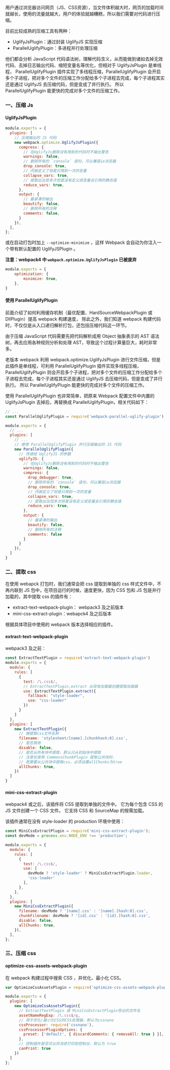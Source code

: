 用户通过浏览器访问网页（JS、CSS资源），当文件体积越大时，网页的加载时间就越长，使用的流量就越大，用户的体验就越糟糕，所以我们需要对代码进行压缩。

目前比较成熟的压缩工具有两种：

- UglifyJsPlugin：通过封装 UglifyJS 实现压缩
- ParallelUglifyPlugin：多进程并行处理压缩

他们都会分析 JavaScript 代码语法树，理解代码含义，从而能做到诸如去掉无效代码、去掉日志输出代码、缩短变量名等优化，但相对于 UglifyJsPlugin 是单线程， ParallelUglifyPlugin 插件实现了多线程压缩，ParallelUglifyPlugin 会开启多个子进程，把对多个文件的压缩工作分配给多个子进程去完成，每个子进程其实还是通过 UglifyJS 去压缩代码，但是变成了并行执行。 所以 ParallelUglifyPlugin 能更快的完成对多个文件的压缩工作。

### 一、压缩 Js

#### UglifyJsPlugin

```js
module.exports = {
  plugins: [
    // 压缩输出的 JS 代码
    new webpack.optimize.UglifyJsPlugin({
      compress: {
        // 在UglifyJs删除没有用到的代码时不输出警告
        warnings: false,
        // 删除所有的 `console` 语句，可以兼容ie浏览器
        drop_console: true,
        // 内嵌定义了但是只用到一次的变量
        collapse_vars: true,
        // 提取出出现多次但是没有定义成变量去引用的静态值
        reduce_vars: true,
      },
      output: {
        // 最紧凑的输出
        beautify: false,
        // 删除所有的注释
        comments: false,
      }
    }),
  ],
};
```

或在启动打包时加上 `--optimize-minimize` ，这样 Webpack 会自动为你注入一个带有默认配置的 UglifyJSPlugin 。

**注意：webpack4 中 `webpack.optimize.UglifyJsPlugin` 已被废弃**

```js
module.exports = {
    optimization: {
        minimize: true,
    },
}
```



#### 使用 ParallelUglifyPlugin

前面介绍了如何利用缓存机制（最优配置、HardSourceWebpackPlugin 或 DllPlugin）提高 webpack 构建速度， 除此之外，我们知道 webpack 构建代码时，不仅仅是从入口递归解析打包，还包括压缩代码这一环节。

由于压缩 JavaScript 代码需要先把代码解析成用 Object 抽象表示的 AST 语法树，再去应用各种规则分析和处理 AST，导致这个过程计算量巨大，耗时非常多。

老版本 webpack 利用 webpack.optimize.UglifyJsPlugin 进行文件压缩，但是此插件是单线程，可利用 ParallelUglifyPlugin 插件实现多线程压缩，ParallelUglifyPlugin 则会开启多个子进程，把对多个文件的压缩工作分配给多个子进程去完成，每个子进程其实还是通过 UglifyJS 去压缩代码，但是变成了并行执行。 所以 ParallelUglifyPlugin 能更快的完成对多个文件的压缩工作。

使用 ParallelUglifyPlugin 也非常简单，把原来 Webpack 配置文件中内置的 UglifyJsPlugin 去掉后，再替换成 ParallelUglifyPlugin，相关代码如下：

```js
// ...
const ParallelUglifyPlugin = require('webpack-parallel-uglify-plugin');

module.exports = {
  // ...
  plugins: [
    // ...
    // 使用 ParallelUglifyPlugin 并行压缩输出的 JS 代码
    new ParallelUglifyPlugin({
      // 传递给 UglifyJS 的参数
      uglifyJS: {
        // 在UglifyJs删除没有用到的代码时不输出警告
        warnings: false,
        compress: {
          drop_debugger: true,
          // 删除所有的 `console` 语句，可以兼容ie浏览器
          drop_console: true,
          // 内嵌定义了但是只用到一次的变量
          collapse_vars: true,
          // 提取出出现多次但是没有定义成变量去引用的静态值
          reduce_vars: true,
        },
        output: {
          // 最紧凑的输出
          beautify: false,
          // 删除所有的注释
          comments: false
        }
      }
    }),    
  ]
}
```



### 二、提取 css

在使用 webapck 打包时，我们通常会把 css 提取到单独的 css 样式文件中，不再内联到 JS 包中，在项目运行的时候，速度更快，因为 CSS 包和 JS 包是并行加载的，其中提取 css 的插件有：

- extract-text-webpack-plugin： webpack3 及之前版本
- mini-css-extract-plugin：webapck4 及之后版本

根据具体项目中使用的 webpack 版本选择相应的插件。

#### extract-text-webpack-plugin

webpack3 及之前：

```js
const ExtractTextPlugin = require('extract-text-webpack-plugin')
module.exports = {
  module: {
    rules: [
      {
        test: /\.css$/,
        // ExtractTextPlugin.extract 从现有加载器创建提取加载器
        use: ExtractTextPlugin.extract({
          fallback: "style-loader",
          use: "css-loader"
        })
      }
    ]
  },
  plugins: [
    new ExtractTextPlugin({
      // 被提取css文件名称
      filename: 'stylesheet/[name].[chunkhash:8].css',
      // 是否禁用
      disable: false,
      // 是否从所有块中提取，默认只从初始块中提取
      // 注意在使用 CommonsChunkPlugin 提取公共块时，
      // 若需要从公共块中提取css，必须设置allChunks为true
      allChunks: true,
    })
  ]
}
```

#### mini-css-extract-plugin

webpack4 或之后，该插件将 CSS 提取到单独的文件中。 它为每个包含 CSS 的 JS 文件创建一个 CSS 文件。 它支持 CSS 和 SourceMap 的按需加载。

该插件通常在没有 style-loader 的 production 环境中使用：

```js
const MiniCssExtractPlugin = require('mini-css-extract-plugin');
const devMode = process.env.NODE_ENV !== 'production';

module.exports = {
  module: {
    rules: [
      {
        test: /\.css$/,
        use: [
          devMode ? 'style-loader' ? MiniCssExtractPlugin.loader, 
          'css-loader'
        ],
      },
    ],
  },
  plugins: [
    new MiniCssExtractPlugin({
	  filename: devMode ? '[name].css' : '[name].[hash:8].css',
	  chunkFilename: devMode ? '[id].css' : '[id].[hash:8].css',
	  disable: false,
	  allChunks: true,
	}),
  ],
};
```



### 三、压缩 css

#### optimize-css-assets-webpack-plugin

在 webpack 构建过程中搜索 CSS ，并优化、最小化 CSS。

```js
var OptimizeCssAssetsPlugin = require('optimize-css-assets-webpack-plugin');

module.exports = {
  plugins: [
    new OptimizeCssAssetsPlugin({
      // ExtractTextPlugin 或 MiniCssExtractPlugin导出的文件名
      assetNameRegExp: /\.css$/g,
      // 用于优化/最小化CSS的CSS处理器，默认为cssnano
      cssProcessor: require('cssnano'),
      cssProcessorPluginOptions: {
        preset: ['default', { discardComments: { removeAll: true } }],
      },
      // 控制插件是否可以将消息打印到控制台，默认为 true
      canPrint: true
    })
  ]
};
```
